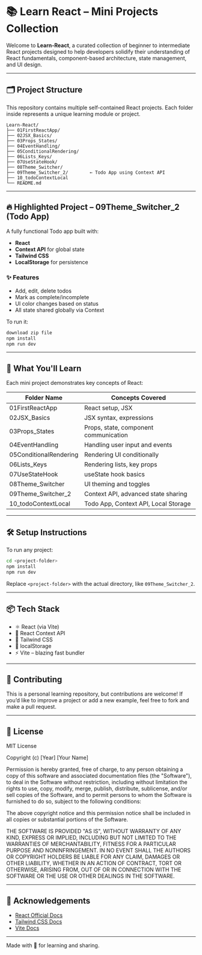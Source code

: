 
# 📚 Learn React – Mini Projects Collection

Welcome to **Learn-React**, a curated collection of beginner to intermediate React projects designed to help developers solidify their understanding of React fundamentals, component-based architecture, state management, and UI design.

---

## 🗂️ Project Structure

This repository contains multiple self-contained React projects. Each folder inside represents a unique learning module or project.

```
Learn-React/
├── 01FirstReactApp/
├── 02JSX_Basics/
├── 03Props_States/
├── 04EventHandling/
├── 05ConditionalRendering/
├── 06Lists_Keys/
├── 07UseStateHook/
├── 08Theme_Switcher/
├── 09Theme_Switcher_2/        ← Todo App using Context API
├── 10_todoContextLocal
└── README.md
```

---

## 🔥 Highlighted Project – 09Theme_Switcher_2 (Todo App)

A fully functional Todo app built with:

- **React**
- **Context API** for global state
- **Tailwind CSS**
- **LocalStorage** for persistence

### ✨ Features

- Add, edit, delete todos
- Mark as complete/incomplete
- UI color changes based on status
- All state shared globally via Context

To run it:

```bash
download zip file
npm install
npm run dev
```

---

## 🧠 What You'll Learn

Each mini project demonstrates key concepts of React:

| Folder Name           | Concepts Covered                           |
|-----------------------|---------------------------------------------|
| 01FirstReactApp       | React setup, JSX                           |
| 02JSX_Basics          | JSX syntax, expressions                    |
| 03Props_States        | Props, state, component communication      |
| 04EventHandling       | Handling user input and events             |
| 05ConditionalRendering| Rendering UI conditionally                 |
| 06Lists_Keys          | Rendering lists, key props                 |
| 07UseStateHook        | useState hook basics                       |
| 08Theme_Switcher      | UI theming and toggles                     |
| 09Theme_Switcher_2    | Context API, advanced state sharing        |
| 10_todoContextLocal   | Todo App, Context API, Local Storage       |

---

## 🛠 Setup Instructions

To run any project:

```bash
cd <project-folder>
npm install
npm run dev
```

Replace `<project-folder>` with the actual directory, like `09Theme_Switcher_2`.

---

## 📦 Tech Stack

- ⚛️ React (via Vite)
- 🧠 React Context API
- 🎨 Tailwind CSS
- 💾 localStorage
- ⚡ Vite – blazing fast bundler

---

## 🤝 Contributing

This is a personal learning repository, but contributions are welcome! If you’d like to improve a project or add a new example, feel free to fork and make a pull request.

---

## 📜 License

MIT License

Copyright (c) [Year] [Your Name]

Permission is hereby granted, free of charge, to any person obtaining a copy
of this software and associated documentation files (the "Software"), to deal
in the Software without restriction, including without limitation the rights
to use, copy, modify, merge, publish, distribute, sublicense, and/or sell
copies of the Software, and to permit persons to whom the Software is
furnished to do so, subject to the following conditions:

The above copyright notice and this permission notice shall be included in all
copies or substantial portions of the Software.

THE SOFTWARE IS PROVIDED "AS IS", WITHOUT WARRANTY OF ANY KIND, EXPRESS OR
IMPLIED, INCLUDING BUT NOT LIMITED TO THE WARRANTIES OF MERCHANTABILITY,
FITNESS FOR A PARTICULAR PURPOSE AND NONINFRINGEMENT. IN NO EVENT SHALL THE
AUTHORS OR COPYRIGHT HOLDERS BE LIABLE FOR ANY CLAIM, DAMAGES OR OTHER
LIABILITY, WHETHER IN AN ACTION OF CONTRACT, TORT OR OTHERWISE, ARISING FROM,
OUT OF OR IN CONNECTION WITH THE SOFTWARE OR THE USE OR OTHER DEALINGS IN THE
SOFTWARE.

---

## 🙌 Acknowledgements

- [React Official Docs](https://reactjs.org/)
- [Tailwind CSS Docs](https://tailwindcss.com/)
- [Vite Docs](https://vitejs.dev/)

---

Made with 💙 for learning and sharing.
